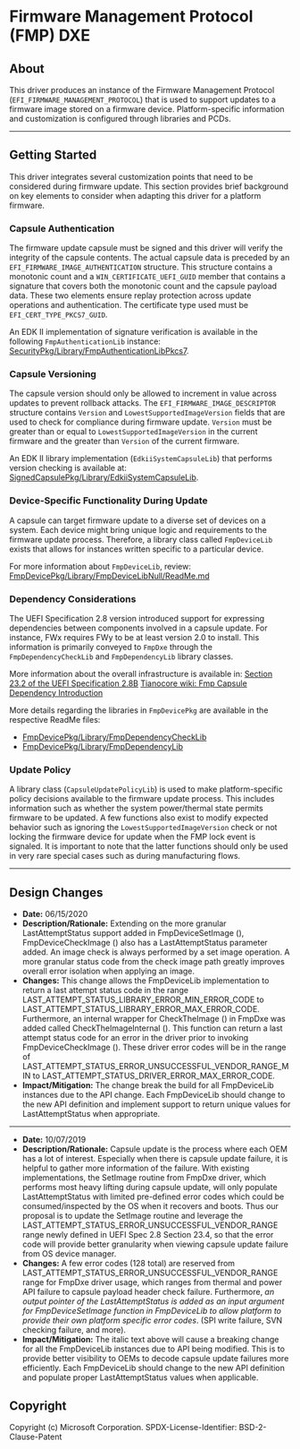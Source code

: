 # Firmware Management Protocol (FMP) DXE

## About

This driver produces an instance of the Firmware Management Protocol (`EFI_FIRMWARE_MANAGEMENT_PROTOCOL`) that is used
to support updates to a firmware image stored on a firmware device. Platform-specific information and customization
is configured through libraries and PCDs.

---

## Getting Started

This driver integrates several customization points that need to be considered during firmware update. This section
provides brief background on key elements to consider when adapting this driver for a platform firmware.

### Capsule Authentication

The firmware update capsule must be signed and this driver will verify the integrity of the capsule contents. The
actual capsule data is preceded by an `EFI_FIRMWARE_IMAGE_AUTHENTICATION` structure. This structure contains a
monotonic count and a `WIN_CERTIFICATE_UEFI_GUID` member that contains a signature that covers both the monotonic
count and the capsule payload data. These two elements ensure replay protection across update operations and
authentication. The certificate type used must be `EFI_CERT_TYPE_PKCS7_GUID`.

An EDK II implementation of signature verification is available in the following `FmpAuthenticationLib` instance:
[SecurityPkg/Library/FmpAuthenticationLibPkcs7](https://github.com/tianocore/edk2/tree/master/SecurityPkg/Library/FmpAuthenticationLibPkcs7).

### Capsule Versioning

The capsule version should only be allowed to increment in value across updates to prevent rollback attacks. The
`EFI_FIRMWARE_IMAGE_DESCRIPTOR` structure contains `Version` and `LowestSupportedImageVersion` fields that are used
to check for compliance during firmware update. `Version` must be greater than or equal to
`LowestSupportedImageVersion` in the current firmware and the greater than `Version` of the current firmware.

An EDK II library implementation (`EdkiiSystemCapsuleLib`) that performs version checking is available at:
[SignedCapsulePkg/Library/EdkiiSystemCapsuleLib](https://github.com/tianocore/edk2/tree/master/SignedCapsulePkg/Library/EdkiiSystemCapsuleLib).

### Device-Specific Functionality During Update

A capsule can target firmware update to a diverse set of devices on a system. Each device might bring unique logic
and requirements to the firmware update process. Therefore, a library class called `FmpDeviceLib` exists that allows
for instances written specific to a particular device.

For more information about `FmpDeviceLib`, review:
[FmpDevicePkg/Library/FmpDeviceLibNull/ReadMe.md](../Library/FmpDeviceLibNull/ReadMe.md)

### Dependency Considerations

The UEFI Specification 2.8 version introduced support for expressing dependencies between components involved in a
capsule update. For instance, FWx requires FWy to be at least version 2.0 to install. This information is primarily
conveyed to `FmpDxe` through the `FmpDependencyCheckLib` and `FmpDependencyLib` library classes.

More information about the overall infrastructure is available in:
[Section 23.2 of the UEFI Specification 2.8B](https://uefi.org/specifications)
[Tianocore wiki: Fmp Capsule Dependency Introduction](https://github.com/tianocore/tianocore.github.io/wiki/Fmp-Capsule-Dependency-Introduction)

More details regarding the libraries in `FmpDevicePkg` are available in the respective ReadMe files:

- [FmpDevicePkg/Library/FmpDependencyCheckLib](../Library/FmpDependencyCheckLib/ReadMe.md)
- [FmpDevicePkg/Library/FmpDependencyLib](../Library/FmpDependencyLib/ReadMe.md)

### Update Policy

A library class (`CapsuleUpdatePolicyLib`) is used to make platform-specific policy decisions available to the
firmware update process. This includes information such as whether the system power/thermal state permits firmware
to be updated. A few functions also exist to modify expected behavior such as ignoring the
`LowestSupportedImageVersion` check or not locking the firmware device for update when the FMP lock event is signaled.
It is important to note that the latter functions should only be used in very rare special cases such as during
manufacturing flows.

---

## Design Changes

- **Date:** 06/15/2020
- **Description/Rationale:** Extending on the more granular LastAttemptStatus support added in FmpDeviceSetImage (),
FmpDeviceCheckImage () also has a LastAttemptStatus parameter added. An image check is always performed by a set
image operation. A more granular status code from the check image path greatly improves overall error isolation when
applying an image.
- **Changes:** This change allows the FmpDeviceLib implementation to return a last attempt status code in the range
LAST_ATTEMPT_STATUS_LIBRARY_ERROR_MIN_ERROR_CODE to LAST_ATTEMPT_STATUS_LIBRARY_ERROR_MAX_ERROR_CODE. Furthermore,
an internal wrapper for CheckTheImage () in FmpDxe was added called CheckTheImageInternal (). This function can return
a last attempt status code for an error in the driver prior to invoking FmpDeviceCheckImage (). These driver error
codes will be in the range of LAST_ATTEMPT_STATUS_ERROR_UNSUCCESSFUL_VENDOR_RANGE_MIN to
LAST_ATTEMPT_STATUS_DRIVER_ERROR_MAX_ERROR_CODE.
- **Impact/Mitigation:**
The change break the build for all FmpDeviceLib instances due to the API change. Each FmpDeviceLib should change to
the new API definition and implement support to return unique values for LastAttemptStatus when appropriate.

---

- **Date:** 10/07/2019
- **Description/Rationale:** Capsule update is the process where each OEM has a lot of interest. Especially when there
is capsule update failure, it is helpful to gather more information of the failure. With existing implementations, the
SetImage routine from FmpDxe driver, which performs most heavy lifting during capsule update, will only
populate LastAttemptStatus with limited pre-defined error codes which could be consumed/inspected by the OS when it
recovers and boots. Thus our proposal is to update the SetImage routine and leverage the
LAST_ATTEMPT_STATUS_ERROR_UNSUCCESSFUL_VENDOR_RANGE range newly defined in UEFI Spec 2.8 Section 23.4, so that the
error code will provide better granularity when viewing capsule update failure from OS device manager.
- **Changes:** A few error codes (128 total) are reserved from LAST_ATTEMPT_STATUS_ERROR_UNSUCCESSFUL_VENDOR_RANGE
range for FmpDxe driver usage, which ranges from thermal and power API failure to capsule payload header check failure.
Furthermore, *an output pointer of the LastAttemptStatus is added as an input argument for FmpDeviceSetImage function
in FmpDeviceLib to allow platform to provide their own platform specific error codes*.
(SPI write failure, SVN checking failure, and more).
- **Impact/Mitigation:**
The italic text above will cause a breaking change for all the FmpDeviceLib instances due to API being modified. This
is to provide better visibility to OEMs to decode capsule update failures more efficiently. Each FmpDeviceLib should
change to the new API definition and populate proper LastAttemptStatus values when applicable.

## Copyright

Copyright (c) Microsoft Corporation.
SPDX-License-Identifier: BSD-2-Clause-Patent
